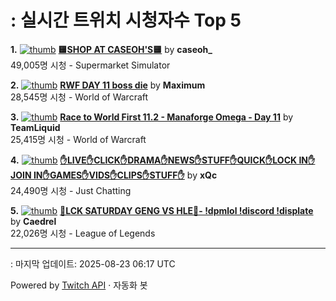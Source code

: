 # : 실시간 트위치 시청자수 Top 5

**1.** [![thumb](https://static-cdn.jtvnw.net/previews-ttv/live_user_caseoh_-320x180.jpg)](https://twitch.tv/caseoh_)
**[🟨SHOP AT CASEOH'S🟨](https://twitch.tv/caseoh_)** by **caseoh_**<br>49,005명 시청  - Supermarket Simulator

**2.** [![thumb](https://static-cdn.jtvnw.net/previews-ttv/live_user_maximum-320x180.jpg)](https://twitch.tv/Maximum)
**[RWF DAY 11 boss die](https://twitch.tv/Maximum)** by **Maximum**<br>28,545명 시청  - World of Warcraft

**3.** [![thumb](https://static-cdn.jtvnw.net/previews-ttv/live_user_teamliquid-320x180.jpg)](https://twitch.tv/TeamLiquid)
**[Race to World First 11.2 - Manaforge Omega - Day 11](https://twitch.tv/TeamLiquid)** by **TeamLiquid**<br>25,415명 시청  - World of Warcraft

**4.** [![thumb](https://static-cdn.jtvnw.net/previews-ttv/live_user_xqc-320x180.jpg)](https://twitch.tv/xQc)
**[✋LIVE✋CLICK✋DRAMA✋NEWS✋STUFF✋QUICK✋LOCK IN✋JOIN IN✋GAMES✋VIDS✋CLIPS✋STUFF✋](https://twitch.tv/xQc)** by **xQc**<br>24,490명 시청  - Just Chatting

**5.** [![thumb](https://static-cdn.jtvnw.net/previews-ttv/live_user_caedrel-320x180.jpg)](https://twitch.tv/Caedrel)
**[🔴LCK SATURDAY GENG VS HLE🔴-  !dpmlol !discord !displate](https://twitch.tv/Caedrel)** by **Caedrel**<br>22,026명 시청  - League of Legends


---
: 마지막 업데이트: 2025-08-23 06:17 UTC

Powered by [Twitch API](https://dev.twitch.tv/docs/api/reference) · 자동화 봇